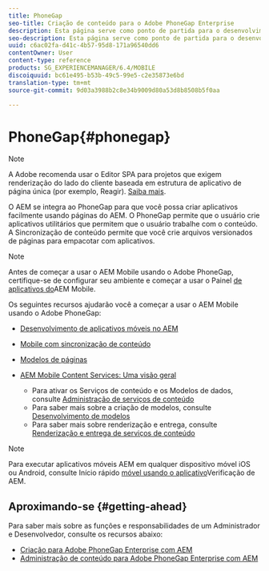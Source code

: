 ```yaml
---
title: PhoneGap
seo-title: Criação de conteúdo para o Adobe PhoneGap Enterprise
description: Esta página serve como ponto de partida para o desenvolvimento de aplicativos que usam o PhoneGap Enterprise com o AEM. O AEM se integra ao PhoneGap para que você possa criar aplicativos facilmente usando páginas do AEM. O PhoneGap permite que o usuário crie aplicativos utilitários que permitem que o usuário trabalhe com o conteúdo.
seo-description: Esta página serve como ponto de partida para o desenvolvimento de aplicativos que usam o PhoneGap Enterprise com o AEM. O AEM se integra ao PhoneGap para que você possa criar aplicativos facilmente usando páginas do AEM. O PhoneGap permite que o usuário crie aplicativos utilitários que permitem que o usuário trabalhe com o conteúdo.
uuid: c6ac02fa-d41c-4b57-95d8-171a96540dd6
contentOwner: User
content-type: reference
products: SG_EXPERIENCEMANAGER/6.4/MOBILE
discoiquuid: bc61e495-b53b-49c5-99e5-c2e35873e6bd
translation-type: tm+mt
source-git-commit: 9d03a3988b2c8e34b9009d80a53d8b8508b5f0aa

---
```



# PhoneGap{#phonegap}

>[!NOTE]
>
>A Adobe recomenda usar o Editor SPA para projetos que exigem renderização do lado do cliente baseada em estrutura de aplicativo de página única (por exemplo, Reagir). [Saiba mais](/help/sites-developing/spa-overview.md).

O AEM se integra ao PhoneGap para que você possa criar aplicativos facilmente usando páginas do AEM. O PhoneGap permite que o usuário crie aplicativos utilitários que permitem que o usuário trabalhe com o conteúdo. A Sincronização de conteúdo permite que você crie arquivos versionados de páginas para empacotar com aplicativos.

>[!NOTE]
>
>Antes de começar a usar o AEM Mobile usando o Adobe PhoneGap, certifique-se de configurar seu ambiente e começar a usar o Painel [de aplicativos do](/help/mobile/phonegap-authoring-apps.md)AEM Mobile.

Os seguintes recursos ajudarão você a começar a usar o AEM Mobile usando o Adobe PhoneGap:

* [Desenvolvimento de aplicativos móveis no AEM](/help/mobile/developing-mobile-applications.md)
* [Mobile com sincronização de conteúdo](/help/mobile/phonegap-contentsync.md)
* [Modelos de páginas](/help/mobile/phonegap-apps-arch-page-templates.md)

* [AEM Mobile Content Services: Uma visão geral](/help/mobile/develop-content-as-a-service.md)

   * Para ativar os Serviços de conteúdo e os Modelos de dados, consulte [Administração de serviços de conteúdo](/help/mobile/developing-content-services.md)
   * Para saber mais sobre a criação de modelos, consulte [Desenvolvimento de modelos](/help/mobile/administer-mobile-apps.md)
   * Para saber mais sobre renderização e entrega, consulte [Renderização e entrega de serviços de conteúdo](/help/mobile/rendering-and-delivery.md)

>[!NOTE]
>
>Para executar aplicativos móveis AEM em qualquer dispositivo móvel iOS ou Android, consulte Início rápido [móvel usando o aplicativo](/help/mobile/phonegap-mobile-quickstart.md)Verificação de AEM.

## Aproximando-se {#getting-ahead}

Para saber mais sobre as funções e responsabilidades de um Administrador e Desenvolvedor, consulte os recursos abaixo:

* [Criação para Adobe PhoneGap Enterprise com AEM](/help/mobile/phonegap.md)
* [Administração de conteúdo para Adobe PhoneGap Enterprise com AEM](/help/mobile/administer-phonegap.md)

